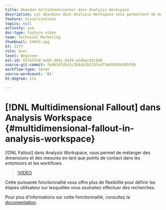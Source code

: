 ```yaml
---
title: Abandon multidimensionnel dans Analysis Workspace
description: Les abandons dans Analysis Workspace vous permettent de mélanger des dimensions et des mesures en tant que points de contact dans les entonnoirs et les workflows.
feature: Visualizations
topics: null
activity: use
doc-type: feature video
team: Technical Marketing
thumbnail: 24043.jpg
kt: 2277
role: User
level: Beginner
exl-id: 927b5fe0-1eb5-404c-8439-a5dbacd3c640
source-git-commit: fe861dfd541c1b9cb3b233fa3f56d55054305fd9
workflow-type: tm+mt
source-wordcount: '81'
ht-degree: 11%

---
```


# [!DNL Multidimensional Fallout] dans Analysis Workspace {#multidimensional-fallout-in-analysis-workspace}

[!DNL Fallout] dans Analysis Workspace, vous permet de mélanger des dimensions et des mesures en tant que points de contact dans les entonnoirs et les workflows.

>[!VIDEO](https://video.tv.adobe.com/v/24043/?quality=12)

Cette puissante fonctionnalité vous offre plus de flexibilité pour définir les étapes utilisateur sur lesquelles vous souhaitez effectuer des recherches.

Pour plus dʼinformations sur cette fonctionnalité, consultez la [documentation](https://experienceleague.adobe.com/docs/analytics/analyze/analysis-workspace/visualizations/fallout/configuring-interdimensional-fallout.html?lang=en).
